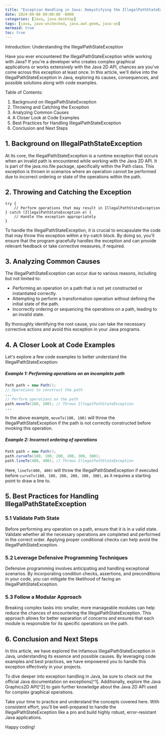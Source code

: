 ```yaml
---
title: "Exception Handling in Java: Demystifying the IllegalPathStateException "
date: 2024-09-06 09:00:00 -0000
categories: [Java, java.desktop]
tags: [java, java-unchecked, java.awt.geom, java-se]
mermaid: true
toc: true
---
```



Introduction: Understanding the IllegalPathStateException 

Have you ever encountered the IllegalPathStateException while working with Java? If you're a developer who creates complex graphical applications or works extensively with the Java 2D API, chances are you've come across this exception at least once. In this article, we'll delve into the IllegalPathStateException in Java, exploring its causes, consequences, and possible solutions along with code examples.


Table of Contents:
1. Background on IllegalPathStateException
2. Throwing and Catching the Exception
3. Analyzing Common Causes
4. A Closer Look at Code Examples
5. Best Practices for Handling IllegalPathStateException
6. Conclusion and Next Steps

## 1. Background on IllegalPathStateException  

At its core, the IllegalPathStateException is a runtime exception that occurs when an invalid path is encountered while working with the Java 2D API. It is part of the java.nio.file package, specifically within the Path class. This exception is thrown in scenarios where an operation cannot be performed due to incorrect ordering or state of the operations within the path.

## 2. Throwing and Catching the Exception  

```
try {
    // Perform operations that may result in IllegalPathStateException
} catch (IllegalPathStateException e) {
    // Handle the exception appropriately
}
```

To handle the IllegalPathStateException, it is crucial to encapsulate the code that may throw this exception within a try-catch block. By doing so, you'll ensure that the program gracefully handles the exception and can provide relevant feedback or take corrective measures, if required.

## 3. Analyzing Common Causes  

The IllegalPathStateException can occur due to various reasons, including but not limited to:

- Performing an operation on a path that is not yet constructed or instantiated correctly.
- Attempting to perform a transformation operation without defining the initial state of the path.
- Incorrectly ordering or sequencing the operations on a path, leading to an invalid state.

By thoroughly identifying the root cause, you can take the necessary corrective actions and avoid this exception in your Java programs.

## 4. A Closer Look at Code Examples  

Let's explore a few code examples to better understand the IllegalPathStateException:

##### Example 1: Performing operations on an incomplete path

```java
Path path = new Path();
// Operations to construct the path
...
// Perform operations on the path
path.moveTo(100, 100); // Throws IllegalPathStateException
...
```
In the above example, `moveTo(100, 100)` will throw the IllegalPathStateException if the path is not correctly constructed before invoking this operation.

##### Example 2: Incorrect ordering of operations

```java
Path path = new Path();
path.curveTo(100, 100, 200, 200, 300, 300);
path.lineTo(400, 400); // Throws IllegalPathStateException
```

Here, `lineTo(400, 400)` will throw the IllegalPathStateException if executed before `curveTo(100, 100, 200, 200, 300, 300)`, as it requires a starting point to draw a line to.

## 5. Best Practices for Handling IllegalPathStateException

### 5.1 Validate Path State

Before performing any operation on a path, ensure that it is in a valid state. Validate whether all the necessary operations are completed and performed in the correct order. Applying proper conditional checks can help avoid the IllegalPathStateException.

### 5.2 Leverage Defensive Programming Techniques

Defensive programming involves anticipating and handling exceptional scenarios. By incorporating condition checks, assertions, and preconditions in your code, you can mitigate the likelihood of facing an IllegalPathStateException.

### 5.3 Follow a Modular Approach

Breaking complex tasks into smaller, more manageable modules can help reduce the chances of encountering the IllegalPathStateException. This approach allows for better separation of concerns and ensures that each module is responsible for its specific operations on the path.

## 6. Conclusion and Next Steps

In this article, we have explored the infamous IllegalPathStateException in Java, understanding its essence and possible causes. By leveraging code examples and best practices, we have empowered you to handle this exception effectively in your projects.

To dive deeper into exception handling in Java, be sure to check out the official Java documentation on exceptions[^1]. Additionally, explore the Java Graphics2D API[^2] to gain further knowledge about the Java 2D API used for complex graphical operations.

Take your time to practice and understand the concepts covered here. With consistent effort, you'll be well-prepared to handle the IllegalPathStateException like a pro and build highly robust, error-resistant Java applications.

Happy coding!

[1]: https://docs.oracle.com/javase/tutorial/essential/exceptions/
[2]: https://docs.oracle.com/javase/7/docs/api/java/awt/Graphics2D.html

